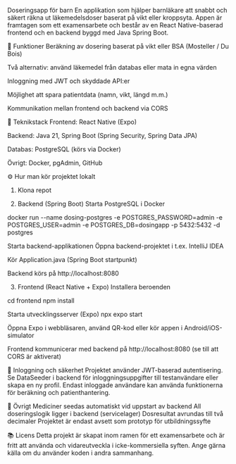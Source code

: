 Doseringsapp för barn
En applikation som hjälper barnläkare att snabbt och säkert räkna ut läkemedelsdoser baserat på vikt eller kroppsyta. Appen är framtagen som ett examensarbete och består av en React Native-baserad frontend och en backend byggd med Java Spring Boot.

🚀 Funktioner
Beräkning av dosering baserat på vikt eller BSA (Mosteller / Du Bois)

Två alternativ: använd läkemedel från databas eller mata in egna värden

Inloggning med JWT och skyddade API:er

Möjlighet att spara patientdata (namn, vikt, längd m.m.)

Kommunikation mellan frontend och backend via CORS

🧱 Teknikstack
Frontend: React Native (Expo)

Backend: Java 21, Spring Boot (Spring Security, Spring Data JPA)

Databas: PostgreSQL (körs via Docker)

Övrigt: Docker, pgAdmin, GitHub

⚙️ Hur man kör projektet lokalt

1. Klona repot
   
3. Backend (Spring Boot)
Starta PostgreSQL i Docker

docker run --name dosing-postgres -e POSTGRES_PASSWORD=admin -e POSTGRES_USER=admin -e POSTGRES_DB=dosingapp -p 5432:5432 -d postgres

Starta backend-applikationen
Öppna backend-projektet i t.ex. IntelliJ IDEA

Kör Application.java (Spring Boot startpunkt)

Backend körs på http://localhost:8080

3. Frontend (React Native + Expo)
Installera beroenden

cd frontend
npm install

Starta utvecklingsserver (Expo)
npx expo start

Öppna Expo i webbläsaren, använd QR-kod eller kör appen i Android/iOS-simulator

Frontend kommunicerar med backend på http://localhost:8080 (se till att CORS är aktiverat)

🔐 Inloggning och säkerhet
Projektet använder JWT-baserad autentisering. Se DataSeeder i backend för inloggningsuppgifter till testanvändare eller skapa en ny profil. 
Endast inloggade användare kan använda funktionerna för beräkning och patienthantering.

📄 Övrigt
Mediciner seedas automatiskt vid uppstart av backend
All doseringslogik ligger i backend (servicelager)
Dosresultat avrundas till två decimaler
Projektet är endast avsett som prototyp för utbildningssyfte

📚 Licens
Detta projekt är skapat inom ramen för ett examensarbete och är fritt att använda och vidareutveckla i icke-kommersiella syften. Ange gärna källa om du använder koden i andra sammanhang.


